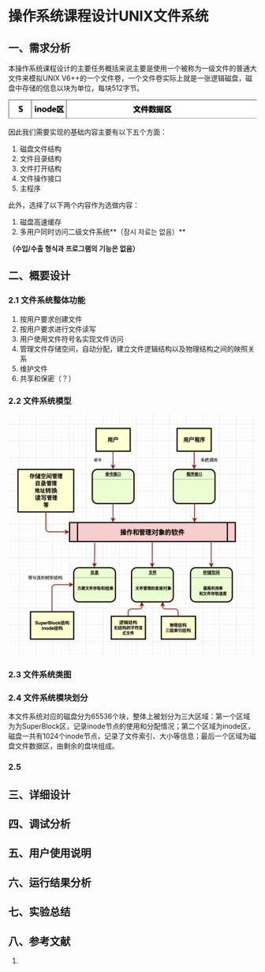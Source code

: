 # 操作系统课程设计UNIX文件系统

## 一、需求分析

本操作系统课程设计的主要任务概括来说主要是使用一个被称为一级文件的普通大文件来模拟UNIX V6++的一个文件卷，一个文件卷实际上就是一张逻辑磁盘，磁盘中存储的信息以块为单位，每块512字节。

![](./pic/001.png)

因此我们需要实现的基础内容主要有以下五个方面：

1. 磁盘文件结构
2. 文件目录结构
3. 文件打开结构
4. 文件操作接口
5. 主程序

此外，选择了以下两个内容作为选做内容：

1. 磁盘高速缓存
2. 多用户同时访问二级文件系统**（잠시 자료는 없음）**

**（수입/수출 형식과 프로그램의 기능은 없음）**

## 二、概要设计

### 2.1 文件系统整体功能

1. 按用户要求创建文件
2. 按用户要求进行文件读写
3. 用户使用文件符号名实现文件访问
4. 管理文件存储空间，自动分配，建立文件逻辑结构以及物理结构之间的映照关系
5. 维护文件
6. 共享和保密（？）

### 2.2 文件系统模型

![](./pic/002.png)

### 2.3 文件系统类图

### 2.4 文件系统模块划分

本文件系统对应的磁盘分为65536个块，整体上被划分为三大区域：第一个区域为为SuperBlock区，记录inode节点的使用和分配情况；第二个区域为inode区，磁盘一共有1024个inode节点，记录了文件索引、大小等信息；最后一个区域为磁盘文件数据区，由剩余的盘块组成。



### 2.5

## 三、详细设计

## 四、调试分析

## 五、用户使用说明

## 六、运行结果分析

## 七、实验总结

## 八、参考文献

1. 